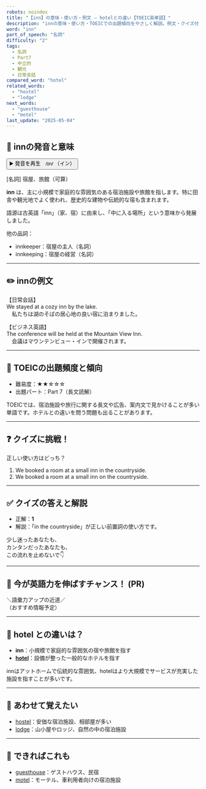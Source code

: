 ```yaml
---
robots: noindex
title: "【inn】の意味・使い方・例文 ― hotelとの違い【TOEIC英単語】"
description: "innの意味・使い方・TOEICでの出題傾向をやさしく解説。例文・クイズ付きでhotelとの違いもわかりやすく学べます。"
word: "inn"
part_of_speech: "名詞"
difficulty: "2"
tags:
  - 名詞
  - Part7
  - 中立的
  - 観光
  - 日常会話
compared_word: "hotel"
related_words:
  - "hostel"
  - "lodge"
next_words:
  - "guesthouse"
  - "motel"
last_update: "2025-05-04"
---
```


## 🔰 innの発音と意味

<button class="play-audio" onclick="playTTS('inn')">
  <span class="play-audio-main">
    ▶️ 発音を再生　/ɪn/
  </span>
  <span class="play-audio-sub">
    （イン）
  </span>
</button>

[名詞] 宿屋、旅館（可算）

**inn** は、主に小規模で家庭的な雰囲気のある宿泊施設や旅館を指します。特に田舎や観光地でよく使われ、歴史的な建物や伝統的な宿も含まれます。

語源は古英語「inn」（家、宿）に由来し、「中に入る場所」という意味から発展しました。

他の品詞：  
- innkeeper：宿屋の主人（名詞）
- innkeeping：宿屋の経営（名詞）

---

## ✏️ innの例文

【日常会話】  
We stayed at a cozy inn by the lake.  
　私たちは湖のそばの居心地の良い宿に泊まりました。

【ビジネス英語】  
The conference will be held at the Mountain View Inn.  
　会議はマウンテンビュー・インで開催されます。

---

## 🎯 TOEICの出題頻度と傾向

- 難易度：★★☆☆☆
- 出題パート：Part 7（長文読解）

TOEICでは、宿泊施設や旅行に関する長文や広告、案内文で見かけることが多い単語です。ホテルとの違いを問う問題も出ることがあります。

---

## ❓ クイズに挑戦！

正しい使い方はどっち？

1. We booked a room at a small inn in the countryside.  
2. We booked a room at a small inn on the countryside.

---

## ✅ クイズの答えと解説

- 正解：**1**
- 解説：「in the countryside」が正しい前置詞の使い方です。

少し迷ったあなたも、  
カンタンだったあなたも、  
この流れを止めないで👇️

---

## 🚀 今が英語力を伸ばすチャンス！ (PR)

<div class="info-center">
＼語彙力アップの近道／<br>  
（おすすめ情報予定）
</div>

---

## 🤔  hotel との違いは？

- **inn**：小規模で家庭的な雰囲気の宿や旅館を指す
- **[hotel](/hotel)**：設備が整った一般的なホテルを指す

innはアットホームで伝統的な雰囲気、hotelはより大規模でサービスが充実した施設を指すことが多いです。

---

## 🧩 あわせて覚えたい

- [hostel](/hostel)：安価な宿泊施設、相部屋が多い
- [lodge](/lodge)：山小屋やロッジ、自然の中の宿泊施設

---

## 📖 できればこれも

- [guesthouse](/guesthouse)：ゲストハウス、民宿
- [motel](/motel)：モーテル、車利用者向けの宿泊施設

<!-- cvid: aid36_bid48 -->
